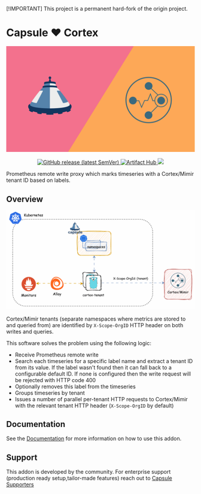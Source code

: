 [!IMPORTANT]
This project is a permanent hard-fork of the origin project.

# Capsule ❤️ Cortex

![Capsule Cortex](docs/images/logo.png)

<p align="center">
<a href="https://github.com/projectcapsule/cortex-tenant/releases/latest">
  <img alt="GitHub release (latest SemVer)" src="https://img.shields.io/github/v/release/projectcapsule/cortex-tenant?sort=semver">
</a>
<a href="https://artifacthub.io/packages/search?repo=cortex-proxy">
  <img src="https://img.shields.io/endpoint?url=https://artifacthub.io/badge/repository/cortex-proxy" alt="Artifact Hub">
</a>
<a href="https://codecov.io/gh/projectcapsule/cortex-tenant" >
 <img src="https://codecov.io/gh/projectcapsule/cortex-tenant/graph/badge.svg?token=F9Bkp6l8zR"/>
 </a>
</p>

Prometheus remote write proxy which marks timeseries with a Cortex/Mimir tenant ID based on labels.

## Overview

![Architecture](docs/images/capsule-cortex.gif)

Cortex/Mimir tenants (separate namespaces where metrics are stored to and queried from) are identified by `X-Scope-OrgID` HTTP header on both writes and queries.

This software solves the problem using the following logic:

- Receive Prometheus remote write
- Search each timeseries for a specific label name and extract a tenant ID from its value.
  If the label wasn't found then it can fall back to a configurable default ID.
  If none is configured then the write request will be rejected with HTTP code 400
- Optionally removes this label from the timeseries
- Groups timeseries by tenant
- Issues a number of parallel per-tenant HTTP requests to Cortex/Mimir with the relevant tenant HTTP header (`X-Scope-OrgID` by default)

## Documentation

See the [Documentation](docs/README.md) for more information on how to use this addon.

## Support

This addon is developed by the community. For enterprise support (production ready setup,tailor-made features) reach out to [Capsule Supporters](https://projectcapsule.dev/support/)
